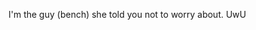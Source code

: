 I'm the guy (bench) she told you not to worry about. UwU

<!---
shadethestarseeker/shadethestarseeker is a ✨ special ✨ repository because its `README.md` (this file) appears on your GitHub profile.
You can click the Preview link to take a look at your changes.
--->
